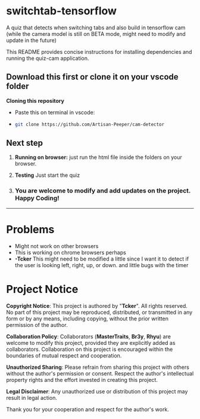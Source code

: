 # switchtab-tensorflow
A quiz that detects when switching tabs and also build in tensorflow cam (while the camera model is still on BETA mode, might need to modify and update in the future)


This README provides concise instructions for installing dependencies and running the quiz-cam application.
## Download this first or clone it on your vscode folder
**Cloning this repository**
- Paste this on terminal in vscode:
- ```bash 
  git clone https://github.com/Artisan-Peeper/cam-detector

## Next step

1. **Running on browser:** just run the html file inside the folders on your browser.

2. **Testing** Just start the quiz
3. ### You are welcome to modify and add updates on the project. Happy Coding!

---

# Problems

- Might not work on other browsers
- This is working on chrome browsers perhaps
- **-Tcker** This might need to be modified a little since I want it to detect if the user is looking left, right, up, or down. and little bugs with the timer

# Project Notice

**Copyright Notice**: This project is authored by "**Tcker**". All rights reserved. No part of this project may be reproduced, distributed, or transmitted in any form or by any means, including copying, without the prior written permission of the author.

**Collaboration Policy**: Collaborators (**MasterTraits**, **Br3y**, **Rhyu**) are welcome to modify this project, provided they are explicitly added as collaborators. Collaboration on this project is encouraged within the boundaries of mutual respect and cooperation.

**Unauthorized Sharing**: Please refrain from sharing this project with others without the author's permission or consent. Respect the author's intellectual property rights and the effort invested in creating this project.

**Legal Disclaimer**: Any unauthorized use or distribution of this project may result in legal action.

Thank you for your cooperation and respect for the author's work.

